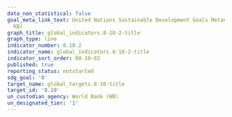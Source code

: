 ```yaml
---
data_non_statistical: false
goal_meta_link_text: United Nations Sustainable Development Goals Metadata (PDF 210
  KB)
graph_title: global_indicators.8-10-2-title
graph_type: line
indicator_number: 8.10.2
indicator_name: global_indicators.8-10-2-title
indicator_sort_order: 08-10-02
published: true
reporting_status: notstarted
sdg_goal: '8'
target_name: global_targets.8-10-title
target_id: '8.10'
un_custodian_agency: World Bank (WB)
un_designated_tier: '1'
---
```

